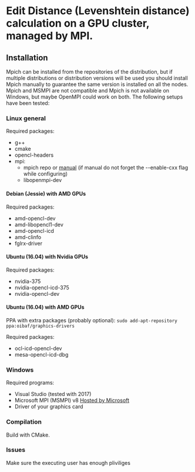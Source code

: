 # Edit Distance (Levenshtein distance) calculation on a GPU cluster, managed by MPI.

## Installation
Mpich can be installed from the repositories of the distribution, but if multiple distributions or distribution versions will be used you should install Mpich manually to guarantee the same version is installed on all the nodes.
Mpich and MSMPI are not compatible and Mpich is not available on Windows, but maybe OpenMPI could work on both.
The following setups have been tested:

### Linux general
Required packages:
 * g++
 * cmake
 * opencl-headers
 * mpi:
   * mpich repo or [manual](http://www.mpich.org/static/downloads/3.2/mpich-3.2-installguide.pdf) (if manual do not forget the --enable-cxx flag while configuring)
   * libopenmpi-dev

#### Debian (Jessie) with AMD GPUs
Required packages:
 * amd-opencl-dev
 * amd-libopencl1-dev
 * amd-opencl-icd
 * amd-clinfo
 * fglrx-driver

#### Ubuntu (16.04) with Nvidia GPUs
Required packages:
 * nvidia-375
 * nvidia-opencl-icd-375
 * nvidia-opencl-dev
 
#### Ubuntu (16.04) with AMD GPUs
PPA with extra packages (probably optional): `sudo add-apt-repository ppa:oibaf/graphics-drivers`

Required packages:
 * ocl-icd-opencl-dev
 * mesa-opencl-icd-dbg
 
### Windows
Required programs:
 * Visual Studio (tested with 2017)
 * Microsoft MPI (MSMPI) v8 [Hosted by Microsoft](https://www.microsoft.com/en-us/download/details.aspx?id=54607)
 * Driver of your graphics card

### Compilation
Build with CMake.

### Issues
Make sure the executing user has enough pliviliges
